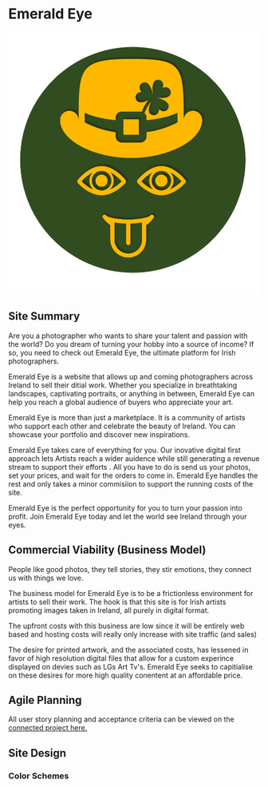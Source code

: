 # Emerald Eye

![Logo](./assets/docs/EE_logo.png)

## Site Summary

Are you a photographer who wants to share your talent and passion with the world? Do you dream of turning your hobby into a source of income? If so, you need to check out Emerald Eye, the ultimate platform for Irish photographers. 

Emerald Eye is a website that allows up and coming photographers across Ireland to sell their ditial work. Whether you specialize in breathtaking landscapes, captivating portraits, or anything in between, Emerald Eye can help you reach a global audience of buyers who appreciate your art. 

Emerald Eye is more than just a marketplace. It is a community of artists who support each other and celebrate the beauty of Ireland. You can showcase your portfolio and discover new inspirations. 

Emerald Eye takes care of everything for you. Our inovative digital first approach lets Artists reach a wider auidence while still generating a revenue stream to support their efforts . All you have to do is send us your photos, set your prices, and wait for the orders to come in. Emerald Eye handles the rest and only takes a minor commisiion to support the running costs of the site. 

Emerald Eye is the perfect opportunity for you to turn your passion into profit. Join Emerald Eye today and let the world see Ireland through your eyes. 

## Commercial Viability (Business Model) 

People like good photos, they tell stories, they stir emotions, they connect us with things we love. 

The business model for Emerald Eye is to be a frictionless environment for artists to sell their work. The hook is that this site is for Irish artists promoting images taken in Ireland, all purely in digital format. 

The upfront costs with this business are low since it will be entirely web based and hosting costs will really only increase with site traffic (and sales) 

The desire for printed artwork, and the associated costs, has lessened in favor of high resolution digital files that allow for a custom experince displayed on devies such as LGs Art Tv's. Emerald Eye seeks to capitialise on these desires for more high quality conentent at an affordable price.

## Agile Planning

All user story planning and acceptance criteria can be viewed on the [connected project here.](https://github.com/users/Will-Griffiths-Ireland/projects/4/views/2)

## Site Design

### Color Schemes
